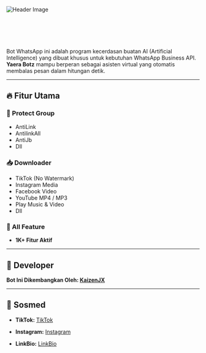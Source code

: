 ![Header Image](https://files.catbox.moe/ix4vuu.jpeg)

<h1 align="center">
  <marquee behavior="scroll" direction="left" scrollamount="5">
    <span style="color:#3498db;">💠 Yaera Botz - KaizenJX 💠</span>
  </marquee>
</h1>

Bot WhatsApp ini adalah program kecerdasan buatan AI (Artificial Intelligence) yang dibuat khusus untuk kebutuhan WhatsApp Business API. **Yaera Botz** mampu berperan sebagai asisten virtual yang otomatis membalas pesan dalam hitungan detik.

---

## 🔥 Fitur Utama

### 📛 Protect Group
- AntiLink
- AntilinkAll
- AntiJb
- Dll

### 📥 Downloader
- TikTok (No Watermark)
- Instagram Media
- Facebook Video
- YouTube MP4 / MP3
- Play Music & Video
- Dll

### 🧩 All Feature
- **1K+ Fitur Aktif**

---

## 👤 Developer

**Bot Ini Dikembangkan Oleh: [KaizenJX](https://wa.me/6288222909350)**  

---

## 📱 Sosmed

- **TikTok:** [TikTok](https://tiktok.com/kaizenxj_)
 
- **Instagram:** [Instagram](https://Instagram.com/kaizenn09)
  
- **LinkBio:** [LinkBio](https://linkbio.co/Kaizenn09)
